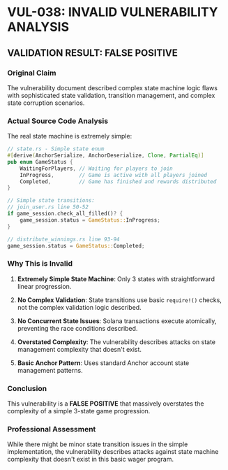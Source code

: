 # VUL-038: INVALID VULNERABILITY ANALYSIS

## VALIDATION RESULT: FALSE POSITIVE

### Original Claim
The vulnerability document described complex state machine logic flaws with sophisticated state validation, transition management, and complex state corruption scenarios.

### Actual Source Code Analysis
The real state machine is extremely simple:

```rust
// state.rs - Simple state enum
#[derive(AnchorSerialize, AnchorDeserialize, Clone, PartialEq)]
pub enum GameStatus {
    WaitingForPlayers, // Waiting for players to join
    InProgress,        // Game is active with all players joined
    Completed,         // Game has finished and rewards distributed
}

// Simple state transitions:
// join_user.rs line 50-52
if game_session.check_all_filled()? {
    game_session.status = GameStatus::InProgress;
}

// distribute_winnings.rs line 93-94
game_session.status = GameStatus::Completed;
```

### Why This is Invalid

1. **Extremely Simple State Machine**: Only 3 states with straightforward linear progression.

2. **No Complex Validation**: State transitions use basic `require!()` checks, not the complex validation logic described.

3. **No Concurrent State Issues**: Solana transactions execute atomically, preventing the race conditions described.

4. **Overstated Complexity**: The vulnerability describes attacks on state management complexity that doesn't exist.

5. **Basic Anchor Pattern**: Uses standard Anchor account state management patterns.

### Conclusion
This vulnerability is a **FALSE POSITIVE** that massively overstates the complexity of a simple 3-state game progression.

### Professional Assessment
While there might be minor state transition issues in the simple implementation, the vulnerability describes attacks against state machine complexity that doesn't exist in this basic wager program.